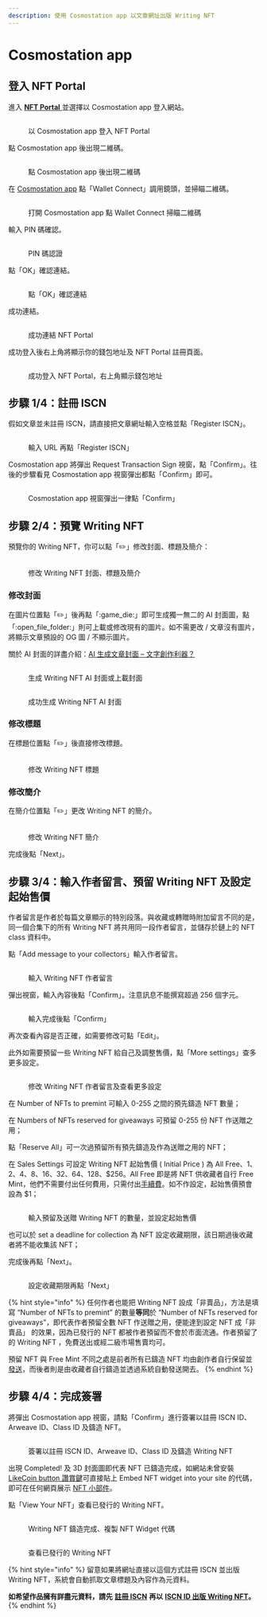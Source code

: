```yaml
---
description: 使用 Cosmostation app 以文章網址出版 Writing NFT
---
```


# Cosmostation app

## 登入 NFT Portal <a href="#login-to-nft-portal" id="login-to-nft-portal"></a>

進入 [**NFT Portal** ](https://app.like.co/nft/url)並選擇以 Cosmostation app 登入網站。

<figure><img src="../../../.gitbook/assets/NFT Portal Cosmotation app.png" alt=""><figcaption><p>以 Cosmostation app 登入 NFT Portal</p></figcaption></figure>

點 Cosmostation app 後出現二維碼。

<figure><img src="../../../.gitbook/assets/NFT Portal Cosmotation app 1.png" alt=""><figcaption><p>點 Cosmostation app 後出現二維碼</p></figcaption></figure>

在 [Cosmostation app](../../wallet/cosmostation-mobile/) 點「Wallet Connect」調用鏡頭，並掃瞄二維碼。

<figure><img src="../../../.gitbook/assets/NFT Portal Cosmotation app 2.png" alt=""><figcaption><p>打開 Cosmostation app 點 Wallet Connect 掃瞄二維碼</p></figcaption></figure>

輸入 PIN 碼確認。

<figure><img src="../../../.gitbook/assets/NFT Portal Cosmotation app 3.jpg" alt=""><figcaption><p>PIN 碼認證</p></figcaption></figure>

點「OK」確認連結。

<figure><img src="../../../.gitbook/assets/NFT Portal Cosmotation app 4.png" alt=""><figcaption><p>點「OK」確認連結</p></figcaption></figure>

成功連結。

<figure><img src="../../../.gitbook/assets/NFT Portal Cosmotation app 5.png" alt=""><figcaption><p>成功連結 NFT Portal</p></figcaption></figure>

成功登入後右上角將顯示你的錢包地址及 NFT Portal 註冊頁面。

<figure><img src="../../../.gitbook/assets/NFT Portal 1e.png" alt=""><figcaption><p>成功登入 NFT Portal，右上角顯示錢包地址</p></figcaption></figure>

## 步驟 1/4：註冊 ISCN <a href="#register-iscn" id="register-iscn"></a>

假如文章並未註冊 ISCN，請直接把文章網址輸入空格並點「Register ISCN」。

<figure><img src="../../../.gitbook/assets/NFT Portal 2.png" alt=""><figcaption><p>輸入 URL 再點「Register ISCN」</p></figcaption></figure>

Cosmostation app 將彈出 Request Transaction Sign 視窗，點「Confirm」。往後的步驟看見 Cosmostation app 視窗彈出都點「Confirm」即可。

<figure><img src="../../../.gitbook/assets/NFT Portal 3 Cosmostation app.png" alt=""><figcaption><p>Cosmostation app 視窗彈出一律點「Confirm」</p></figcaption></figure>

## 步驟 2/4：預覽 Writing NFT <a href="#preview-nft" id="preview-nft"></a>

預覽你的 Writing NFT，你可以點「:pencil2:」修改封面、標題及簡介：

<figure><img src="../../../.gitbook/assets/NFT Portal 4-1.png" alt=""><figcaption><p>修改 Writing NFT 封面、標題及簡介</p></figcaption></figure>

### 修改封面 <a href="#change-cover" id="change-cover"></a>

在圖片位置點「:pencil2:」後再點「:game\_die:」即可生成獨一無二的 AI 封面圖，點「:open\_file\_folder:」則可上載或修改現有的圖片。如不需更改 / 文章沒有圖片，將顯示文章預設的 OG 圖 / 不顯示圖片。

關於 AI 封面的詳盡介紹：[AI 生成文章封面 – 文字創作利器？](https://blog.like.co/zh/ai-%E7%94%9F%E6%88%90%E6%96%87%E7%AB%A0%E5%B0%81%E9%9D%A2-%E6%96%87%E5%AD%97%E5%89%B5%E4%BD%9C%E5%88%A9%E5%99%A8/)

<figure><img src="../../../.gitbook/assets/NFT Portal 4-2.png" alt=""><figcaption><p>生成 Writing NFT AI 封面或上載封面</p></figcaption></figure>

<figure><img src="../../../.gitbook/assets/NFT Portal 4-3.png" alt=""><figcaption><p>成功生成 Writing NFT AI 封面</p></figcaption></figure>

### 修改標題 <a href="#change-title" id="change-title"></a>

在標題位置點「:pencil2:」後直接修改標題。

<figure><img src="../../../.gitbook/assets/NFT Portal 4-4.png" alt=""><figcaption><p>修改 Writing NFT 標題</p></figcaption></figure>

### 修改簡介 <a href="#change-description" id="change-description"></a>

在簡介位置點「:pencil2:」更改 Writing NFT 的簡介。

<figure><img src="../../../.gitbook/assets/NFT Portal 4-5.png" alt=""><figcaption><p>修改 Writing NFT 簡介</p></figcaption></figure>

完成後點「Next」。

## 步驟 3/4：輸入作者留言、預留 Writing NFT 及設定起始售價 <a href="#creator-message" id="creator-message"></a>

作者留言是作者於每篇文章顯示的特別段落。與收藏或轉贈時附加留言不同的是，同一個合集下的所有 Writing NFT 將共用同一段作者留言，並儲存於鏈上的 NFT class 資料中。

點「Add message to your collectors」輸入作者留言。

<figure><img src="../../../.gitbook/assets/NFT Portal 5-1.png" alt=""><figcaption><p>輸入 Writing NFT 作者留言</p></figcaption></figure>

彈出視窗，輸入內容後點「Confirm」。注意訊息不能撰寫超過 256 個字元。

<figure><img src="../../../.gitbook/assets/NFT Portal 5-2.png" alt=""><figcaption><p>輸入完成後點「Confirm」</p></figcaption></figure>

再次查看內容是否正確，如需要修改可點「Edit」。

此外如需要預留一些 Writing NFT 給自己及調整售價，點「More settings」查多更多設定。

<figure><img src="../../../.gitbook/assets/NFT Portal 5-3.png" alt=""><figcaption><p>修改 Writing NFT 作者留言及查看更多設定</p></figcaption></figure>

在 Number of NFTs to premint 可輸入 0-255 之間的預先鑄造 NFT 數量；

在 Numbers of NFTs reserved for giveaways 可預留 0-255 份 NFT 作送贈之用；

點「Reserve All」可一次過預留所有預先鑄造及作為送贈之用的 NFT；

在 Sales Settings 可設定 Writing NFT 起始售價 ( Initial Price ) 為 All Free、$1、$2、$4、$8、$16、$32、$64、$128、$256。All Free 即是將 NFT 供收藏者自行 Free Mint，他們不需要付出任何費用，只需付出[手續費](../../wallet/transaction-fee.md)。如不作設定，起始售價預會設為 $1；

<figure><img src="../../../.gitbook/assets/NFT Portal 5-4.png" alt=""><figcaption><p>輸入預留及送贈 Writing NFT 的數量，並設定起始售價</p></figcaption></figure>

也可以於 set a deadline for collection 為 NFT 設定收藏期限，該日期過後收藏者將不能收集該 NFT；

完成後再點「Next」。

<figure><img src="../../../.gitbook/assets/NFT Portal 5-5.png" alt=""><figcaption><p>設定收藏期限再點「Next」</p></figcaption></figure>

{% hint style="info" %}
任何作者也能把 Writing NFT 設成「非賣品」，方法是填寫 “Number of NFTs to premint” 的數量**等同**於 “Number of NFTs reserved for giveaways”，即代表作者預留全數 NFT 作送贈之用，便能達到設定 NFT 成「非賣品」 的效果，因為已發行的 NFT 都被作者預留而不會於市面流通。作者預留了的 Writing NFT ，免費送出或經二級市場售賣均可。

預留 NFT 與 Free Mint 不同之處是前者所有已鑄造 NFT 均由創作者自行保留並[發送](../transfer-writing-nft.md)，而後者則是由收藏者自行鑄造並透過系統自動發送開去。
{% endhint %}

## 步驟 4/4：完成簽署 <a href="#sign" id="sign"></a>

將彈出 Cosmostation app 視窗，請點「Confirm」進行簽署以註冊 ISCN ID、Arweave ID、Class ID 及鑄造 NFT。

<figure><img src="../../../.gitbook/assets/NFT Portal 6-1.png" alt=""><figcaption><p>簽署以註冊 ISCN ID、Arweave ID、Class ID 及鑄造 Writing NFT</p></figcaption></figure>

出現 Completed! 及 3D 封面圖即代表 NFT 已鑄造完成，如網站未曾安裝 [LikeCoin button 讚賞鍵](../../../user-guide/creator/)可直接貼上 Embed NFT widget into your site 的代碼，即可在任何網頁展示 [NFT 小部件](../collect-writing-nft/nft-widget.md)。

點「View Your NFT」查看已發行的 Writing NFT。

<figure><img src="../../../.gitbook/assets/NFT Portal 6-2.png" alt=""><figcaption><p>Writing NFT 鑄造完成、複製 NFT Widget 代碼</p></figcaption></figure>

<figure><img src="../../../.gitbook/assets/NFT Portal 6-3.png" alt=""><figcaption><p>查看已發行的 Writing NFT</p></figcaption></figure>

{% hint style="info" %}
留意如果將網址直接以這個方式註冊 ISCN 並出版 Writing NFT，系統會自動抓取文章標題及內容作為元資料。

**如希望作品擁有詳盡元資料，請先** [**註冊 ISCN**](../../decentralized-publishing/app.like.co/) **再以** [**ISCN ID 出版 Writing NFT**](iscn-id.md)**。**&#x20;
{% endhint %}
